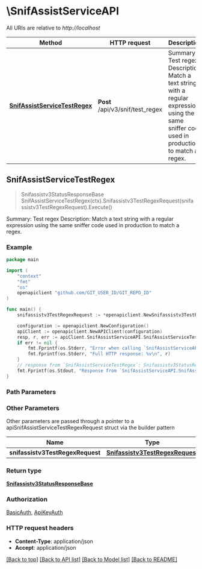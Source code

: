 # \SnifAssistServiceAPI

All URIs are relative to *http://localhost*

Method | HTTP request | Description
------------- | ------------- | -------------
[**SnifAssistServiceTestRegex**](SnifAssistServiceAPI.md#SnifAssistServiceTestRegex) | **Post** /api/v3/snif/test_regex | Summary: Test regex Description: Match a text string with a regular expression using the same sniffer  code used in production to match a regex.



## SnifAssistServiceTestRegex

> Snifassistv3StatusResponseBase SnifAssistServiceTestRegex(ctx).Snifassistv3TestRegexRequest(snifassistv3TestRegexRequest).Execute()

Summary: Test regex Description: Match a text string with a regular expression using the same sniffer  code used in production to match a regex.

### Example

```go
package main

import (
	"context"
	"fmt"
	"os"
	openapiclient "github.com/GIT_USER_ID/GIT_REPO_ID"
)

func main() {
	snifassistv3TestRegexRequest := *openapiclient.NewSnifassistv3TestRegexRequest() // Snifassistv3TestRegexRequest | 

	configuration := openapiclient.NewConfiguration()
	apiClient := openapiclient.NewAPIClient(configuration)
	resp, r, err := apiClient.SnifAssistServiceAPI.SnifAssistServiceTestRegex(context.Background()).Snifassistv3TestRegexRequest(snifassistv3TestRegexRequest).Execute()
	if err != nil {
		fmt.Fprintf(os.Stderr, "Error when calling `SnifAssistServiceAPI.SnifAssistServiceTestRegex``: %v\n", err)
		fmt.Fprintf(os.Stderr, "Full HTTP response: %v\n", r)
	}
	// response from `SnifAssistServiceTestRegex`: Snifassistv3StatusResponseBase
	fmt.Fprintf(os.Stdout, "Response from `SnifAssistServiceAPI.SnifAssistServiceTestRegex`: %v\n", resp)
}
```

### Path Parameters



### Other Parameters

Other parameters are passed through a pointer to a apiSnifAssistServiceTestRegexRequest struct via the builder pattern


Name | Type | Description  | Notes
------------- | ------------- | ------------- | -------------
 **snifassistv3TestRegexRequest** | [**Snifassistv3TestRegexRequest**](Snifassistv3TestRegexRequest.md) |  | 

### Return type

[**Snifassistv3StatusResponseBase**](Snifassistv3StatusResponseBase.md)

### Authorization

[BasicAuth](../README.md#BasicAuth), [ApiKeyAuth](../README.md#ApiKeyAuth)

### HTTP request headers

- **Content-Type**: application/json
- **Accept**: application/json

[[Back to top]](#) [[Back to API list]](../README.md#documentation-for-api-endpoints)
[[Back to Model list]](../README.md#documentation-for-models)
[[Back to README]](../README.md)

